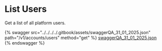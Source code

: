 # List Users

Get a list of all platform users.

{% swagger src="../../../../.gitbook/assets/swaggerQA_31_01_2025.json" path="/v1/accounts/users" method="get" %}
[swaggerQA_31_01_2025.json](../../../../.gitbook/assets/swaggerQA_31_01_2025.json)
{% endswagger %}

